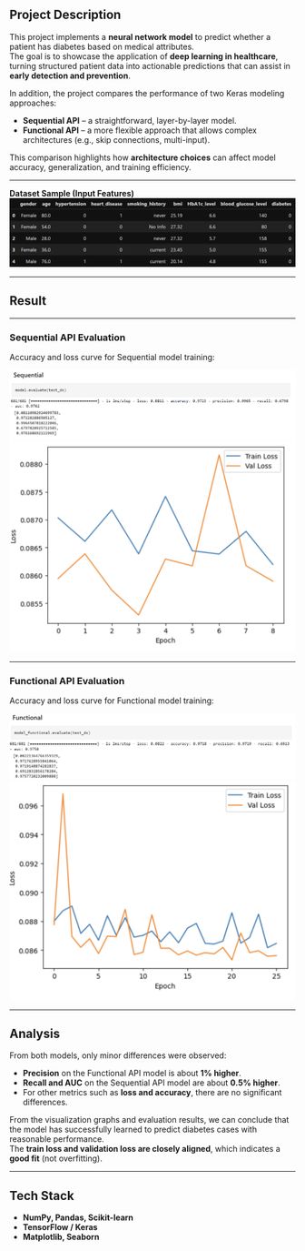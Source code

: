 ## Project Description
This project implements a **neural network model** to predict whether a patient has diabetes based on medical attributes.  
The goal is to showcase the application of **deep learning in healthcare**, turning structured patient data into actionable predictions that can assist in **early detection and prevention**.  

In addition, the project compares the performance of two Keras modeling approaches:

- **Sequential API** – a straightforward, layer-by-layer model.  
- **Functional API** – a more flexible approach that allows complex architectures (e.g., skip connections, multi-input).  

This comparison highlights how **architecture choices** can affect model accuracy, generalization, and training efficiency.  

---

**Dataset Sample (Input Features)**  
![Dataset Sample](/assets/diabetes-sample.png)

---

## Result

---

### Sequential API Evaluation
Accuracy and loss curve for Sequential model training:

![Sequential Result](/assets/sequential_result.png)  
![Sequential Loss Curve](/assets/loss_sequential.png)

---

### Functional API Evaluation
Accuracy and loss curve for Functional model training:

![Functional Result](/assets/functional_result.png)  
![Functional Loss Curve](/assets/loss_functional.png)

---

## Analysis
From both models, only minor differences were observed:  

- **Precision** on the Functional API model is about **1% higher**.  
- **Recall and AUC** on the Sequential API model are about **0.5% higher**.  
- For other metrics such as **loss and accuracy**, there are no significant differences.  

From the visualization graphs and evaluation results, we can conclude that the model has successfully learned to predict diabetes cases with reasonable performance.  
The **train loss and validation loss are closely aligned**, which indicates a **good fit** (not overfitting).  

---

## Tech Stack
- **NumPy, Pandas, Scikit-learn**
- **TensorFlow / Keras** 
- **Matplotlib, Seaborn** 
